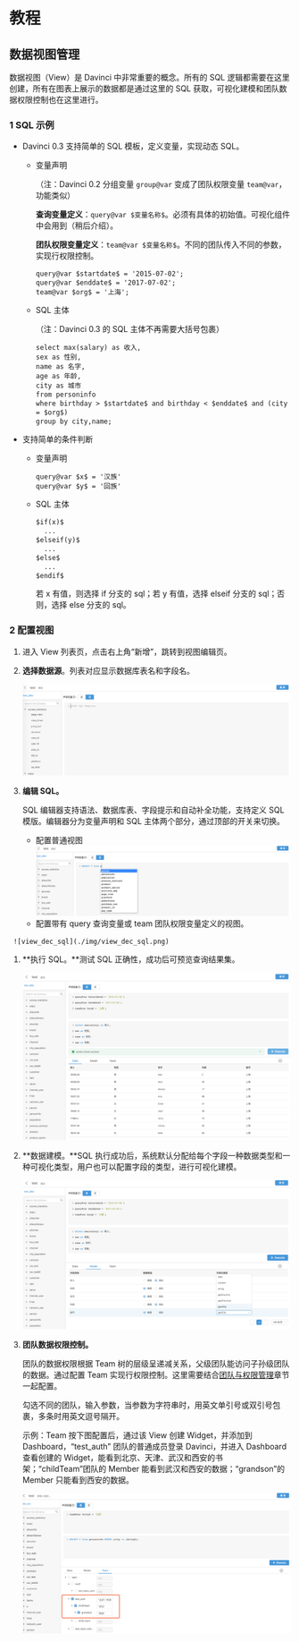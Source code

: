 # 教程

## 数据视图管理

数据视图（View）是 Davinci 中非常重要的概念。所有的 SQL 逻辑都需要在这里创建，所有在图表上展示的数据都是通过这里的 SQL 获取，可视化建模和团队数据权限控制也在这里进行。

### 1 SQL 示例

- Davinci 0.3 支持简单的 SQL 模板，定义变量，实现动态 SQL。

  - 变量声明

    （注：Davinci 0.2 分组变量 `group@var` 变成了团队权限变量 `team@var`，功能类似）

    **查询变量定义**：`query@var $变量名称$`。必须有具体的初始值。可视化组件中会用到（稍后介绍）。

    **团队权限变量定义**：`team@var $变量名称$`。不同的团队传入不同的参数，实现行权限控制。

    ```
    query@var $startdate$ = '2015-07-02';
    query@var $enddate$ = '2017-07-02';
    team@var $org$ = '上海';
    ```

  - SQL 主体

    （注：Davinci 0.3 的 SQL 主体不再需要大括号包裹）

    ```
    select max(salary) as 收入,
    sex as 性别,
    name as 名字,
    age as 年龄,
    city as 城市
    from personinfo
    where birthday > $startdate$ and birthday < $enddate$ and (city = $org$)
    group by city,name;
    ```

- 支持简单的条件判断

  - 变量声明

    ```
    query@var $x$ = '汉族'
    query@var $y$ = '回族'
    ```

  - SQL 主体

    ```
    $if(x)$
      ...
    $elseif(y)$
      ...
    $else$
      ...
    $endif$
    ```

    若 x 有值，则选择 if 分支的 sql；若 y 有值，选择 elseif 分支的 sql；否则，选择 else 分支的 sql。

### 2 配置视图

1. 进入 View 列表页，点击右上角“新增”，跳转到视图编辑页。

2. **选择数据源**。列表对应显示数据库表名和字段名。

   ![view_select_source](./img/view_select_source.png)

3. **编辑 SQL。**

   SQL 编辑器支持语法、数据库表、字段提示和自动补全功能，支持定义 SQL 模版。编辑器分为变量声明和 SQL 主体两个部分，通过顶部的开关来切换。

   - 配置普通视图![view_nodec_sql](./img/view_nodec_sql.png)
   - 配置带有 query 查询变量或 team 团队权限变量定义的视图。

```
 ![view_dec_sql](./img/view_dec_sql.png)
```

1. **执行 SQL。**测试 SQL 正确性，成功后可预览查询结果集。

   ![view_execute](./img/view_execute.png)

2. **数据建模。**SQL 执行成功后，系统默认分配给每个字段一种数据类型和一种可视化类型，用户也可以配置字段的类型，进行可视化建模。

   ![view_model](./img/view_model.png)

3. **团队数据权限控制。**

   团队的数据权限根据 Team 树的层级呈递减关系，父级团队能访问子孙级团队的数据。通过配置 Team 实现行权限控制。这里需要结合[团队与权限管理]()章节一起配置。

   勾选不同的团队，输入参数，当参数为字符串时，用英文单引号或双引号包裹，多条时用英文逗号隔开。

   示例：Team 按下图配置后，通过该 View 创建 Widget，并添加到 Dashboard，“test_auth” 团队的普通成员登录 Davinci，并进入 Dashboard 查看创建的 Widget，能看到北京、天津、武汉和西安的书架；“childTeam”团队的 Member 能看到武汉和西安的数据；“grandson”的 Member 只能看到西安的数据。

   ![view_team](./img/view_team.png)